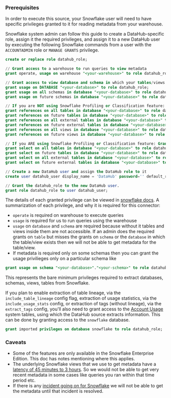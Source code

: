 ### Prerequisites

In order to execute this source, your Snowflake user will need to have specific privileges granted to it for reading metadata
from your warehouse.

Snowflake system admin can follow this guide to create a DataHub-specific role, assign it the required privileges, and assign it to a new DataHub user by executing the following Snowflake commands from a user with the `ACCOUNTADMIN` role or `MANAGE GRANTS` privilege.

```sql
create or replace role datahub_role;

// Grant access to a warehouse to run queries to view metadata
grant operate, usage on warehouse "<your-warehouse>" to role datahub_role;

// Grant access to view database and schema in which your tables/views exist
grant usage on DATABASE "<your-database>" to role datahub_role;
grant usage on all schemas in database "<your-database>" to role datahub_role;
grant usage on future schemas in database "<your-database>" to role datahub_role;

// If you are NOT using Snowflake Profiling or Classification feature: Grant references privileges to your tables and views
grant references on all tables in database "<your-database>" to role datahub_role;
grant references on future tables in database "<your-database>" to role datahub_role;
grant references on all external tables in database "<your-database>" to role datahub_role;
grant references on future external tables in database "<your-database>" to role datahub_role;
grant references on all views in database "<your-database>" to role datahub_role;
grant references on future views in database "<your-database>" to role datahub_role;

// If you ARE using Snowflake Profiling or Classification feature: Grant select privileges to your tables
grant select on all tables in database "<your-database>" to role datahub_role;
grant select on future tables in database "<your-database>" to role datahub_role;
grant select on all external tables in database "<your-database>" to role datahub_role;
grant select on future external tables in database "<your-database>" to role datahub_role;

// Create a new DataHub user and assign the DataHub role to it
create user datahub_user display_name = 'DataHub' password='' default_role = datahub_role default_warehouse = '<your-warehouse>';

// Grant the datahub_role to the new DataHub user.
grant role datahub_role to user datahub_user;
```

The details of each granted privilege can be viewed in [snowflake docs](https://docs.snowflake.com/en/user-guide/security-access-control-privileges.html). A summarization of each privilege, and why it is required for this connector:

- `operate` is required on warehouse to execute queries
- `usage` is required for us to run queries using the warehouse
- `usage` on `database` and `schema` are required because without it tables and views inside them are not accessible. If an admin does the required grants on `table` but misses the grants on `schema` or the `database` in which the table/view exists then we will not be able to get metadata for the table/view.
- If metadata is required only on some schemas then you can grant the usage privilieges only on a particular schema like

```sql
grant usage on schema "<your-database>"."<your-schema>" to role datahub_role;
```

This represents the bare minimum privileges required to extract databases, schemas, views, tables from Snowflake.

If you plan to enable extraction of table lineage, via the `include_table_lineage` config flag, extraction of usage statistics, via the `include_usage_stats` config, or extraction of tags (without lineage), via the `extract_tags` config, you'll also need to grant access to the [Account Usage](https://docs.snowflake.com/en/sql-reference/account-usage.html) system tables, using which the DataHub source extracts information. This can be done by granting access to the `snowflake` database.

```sql
grant imported privileges on database snowflake to role datahub_role;
```

### Caveats

- Some of the features are only available in the Snowflake Enterprise Edition. This doc has notes mentioning where this applies.
- The underlying Snowflake views that we use to get metadata have a [latency of 45 minutes to 3 hours](https://docs.snowflake.com/en/sql-reference/account-usage.html#differences-between-account-usage-and-information-schema). So we would not be able to get very recent metadata in some cases like queries you ran within that time period etc.
- If there is any [incident going on for Snowflake](https://status.snowflake.com/) we will not be able to get the metadata until that incident is resolved.
